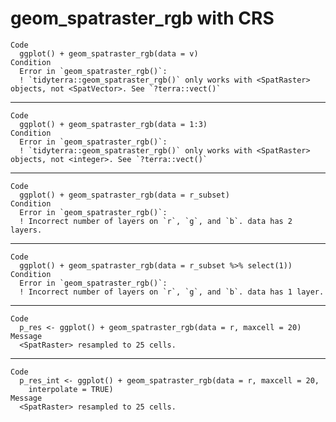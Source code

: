 # geom_spatraster_rgb with CRS

    Code
      ggplot() + geom_spatraster_rgb(data = v)
    Condition
      Error in `geom_spatraster_rgb()`:
      ! `tidyterra::geom_spatraster_rgb()` only works with <SpatRaster> objects, not <SpatVector>. See `?terra::vect()`

---

    Code
      ggplot() + geom_spatraster_rgb(data = 1:3)
    Condition
      Error in `geom_spatraster_rgb()`:
      ! `tidyterra::geom_spatraster_rgb()` only works with <SpatRaster> objects, not <integer>. See `?terra::vect()`

---

    Code
      ggplot() + geom_spatraster_rgb(data = r_subset)
    Condition
      Error in `geom_spatraster_rgb()`:
      ! Incorrect number of layers on `r`, `g`, and `b`. data has 2 layers.

---

    Code
      ggplot() + geom_spatraster_rgb(data = r_subset %>% select(1))
    Condition
      Error in `geom_spatraster_rgb()`:
      ! Incorrect number of layers on `r`, `g`, and `b`. data has 1 layer.

---

    Code
      p_res <- ggplot() + geom_spatraster_rgb(data = r, maxcell = 20)
    Message
      <SpatRaster> resampled to 25 cells.

---

    Code
      p_res_int <- ggplot() + geom_spatraster_rgb(data = r, maxcell = 20,
        interpolate = TRUE)
    Message
      <SpatRaster> resampled to 25 cells.

